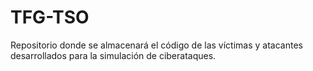 # TFG-TSO
Repositorio donde se almacenará el código de las víctimas y atacantes desarrollados para la simulación de ciberataques.

